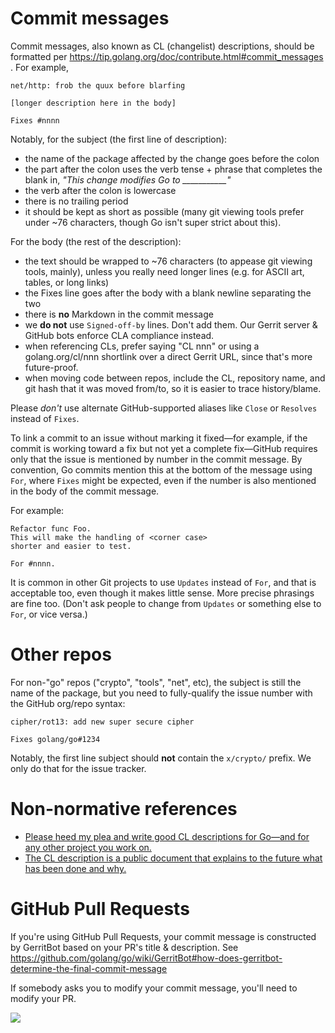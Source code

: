 # Commit messages

Commit messages, also known as CL (changelist) descriptions, should be formatted per https://tip.golang.org/doc/contribute.html#commit_messages . For example,

```
net/http: frob the quux before blarfing

[longer description here in the body]

Fixes #nnnn
```

Notably, for the subject (the first line of description):

* the name of the package affected by the change goes before the colon
* the part after the colon uses the verb tense + phrase that completes the blank in, *"This change modifies Go to ___________"*
* the verb after the colon is lowercase
* there is no trailing period
* it should be kept as short as possible (many git viewing tools prefer under ~76 characters, though Go isn't super strict about this).

For the body (the rest of the description):

* the text should be wrapped to ~76 characters (to appease git viewing tools, mainly), unless you really need longer lines (e.g. for ASCII art, tables, or long links)
* the Fixes line goes after the body with a blank newline separating the two
* there is **no** Markdown in the commit message
* we **do not** use `Signed-off-by` lines. Don't add them. Our Gerrit server & GitHub bots enforce CLA compliance instead.
* when referencing CLs, prefer saying "CL nnn" or using a golang.org/cl/nnn shortlink over a direct Gerrit URL, since that's more future-proof.
* when moving code between repos, include the CL, repository name, and git hash that it was moved from/to, so it is easier to trace history/blame.

Please _don't_ use alternate GitHub-supported aliases like `Close` or `Resolves` instead of `Fixes`.

To link a commit to an issue without marking it fixed—for example, if the commit is working toward a fix but not yet a complete fix—GitHub requires only that the issue is mentioned by number in the commit message. By convention, Go commits mention this at the bottom of the message using `For`, where `Fixes` might be expected, even if the number is also mentioned in the body of the commit message.

For example:

```
Refactor func Foo.
This will make the handling of <corner case>
shorter and easier to test.

For #nnnn.
```

It is common in other Git projects to use `Updates` instead of `For`, and that is acceptable too, even though it makes little sense. More precise phrasings are fine too. (Don't ask people to change from `Updates` or something else to `For`, or vice versa.)

# Other repos

For non-"go" repos ("crypto", "tools", "net", etc), the subject is still the name of the package, but you need to fully-qualify the issue number with the GitHub org/repo syntax:

```
cipher/rot13: add new super secure cipher

Fixes golang/go#1234
````

Notably, the first line subject should **not** contain the `x/crypto/` prefix. We only do that for the issue tracker.

# Non-normative references

- [Please heed my plea and write good CL descriptions for Go—and for any other project you work on.](https://groups.google.com/d/msg/golang-dev/6M4dmZWpFaI/SyU5Sl4zZLYJ)
- [The CL description is a public document that explains to the future what has been done and why.](https://groups.google.com/d/msg/golang-dev/s07ZUR8ZDHo/i-rIsknbAwAJ)

# GitHub Pull Requests

If you're using GitHub Pull Requests, your commit message is constructed by GerritBot based on your
PR's title & description. See https://github.com/golang/go/wiki/GerritBot#how-does-gerritbot-determine-the-final-commit-message

If somebody asks you to modify your commit message, you'll need to modify your PR.

![](images/github-to-gerrit.png)